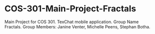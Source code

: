 COS-301-Main-Project-Fractals
=============================

Main Project for COS 301. TexChat mobile application. Group Name Fractals. Group Members: Janine Venter, Michelle Peens, Stephan Botha.
